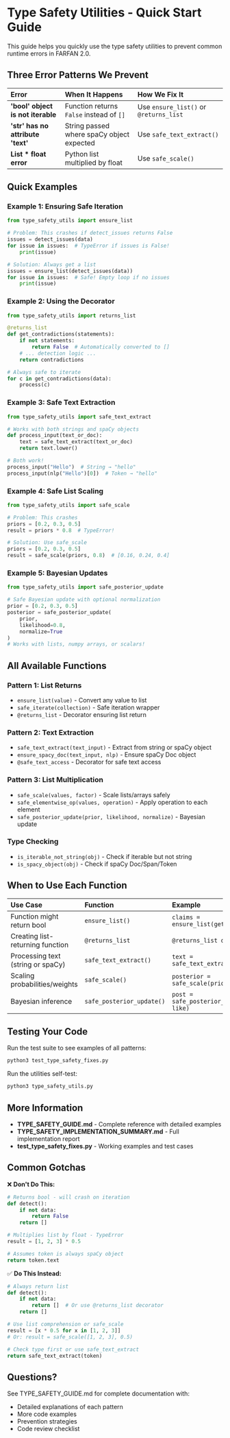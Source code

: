 # Type Safety Utilities - Quick Start Guide

This guide helps you quickly use the type safety utilities to prevent common runtime errors in FARFAN 2.0.

## Three Error Patterns We Prevent

| Error | When It Happens | How We Fix It |
|:------|:----------------|:--------------|
| **'bool' object is not iterable** | Function returns `False` instead of `[]` | Use `ensure_list()` or `@returns_list` |
| **'str' has no attribute 'text'** | String passed where spaCy object expected | Use `safe_text_extract()` |
| **List * float error** | Python list multiplied by float | Use `safe_scale()` |

## Quick Examples

### Example 1: Ensuring Safe Iteration

```python
from type_safety_utils import ensure_list

# Problem: This crashes if detect_issues returns False
issues = detect_issues(data)
for issue in issues:  # TypeError if issues is False!
    print(issue)

# Solution: Always get a list
issues = ensure_list(detect_issues(data))
for issue in issues:  # Safe! Empty loop if no issues
    print(issue)
```

### Example 2: Using the Decorator

```python
from type_safety_utils import returns_list

@returns_list
def get_contradictions(statements):
    if not statements:
        return False  # Automatically converted to []
    # ... detection logic ...
    return contradictions

# Always safe to iterate
for c in get_contradictions(data):
    process(c)
```

### Example 3: Safe Text Extraction

```python
from type_safety_utils import safe_text_extract

# Works with both strings and spaCy objects
def process_input(text_or_doc):
    text = safe_text_extract(text_or_doc)
    return text.lower()

# Both work!
process_input("Hello")  # String → "hello"
process_input(nlp("Hello")[0])  # Token → "hello"
```

### Example 4: Safe List Scaling

```python
from type_safety_utils import safe_scale

# Problem: This crashes
priors = [0.2, 0.3, 0.5]
result = priors * 0.8  # TypeError!

# Solution: Use safe_scale
priors = [0.2, 0.3, 0.5]
result = safe_scale(priors, 0.8)  # [0.16, 0.24, 0.4]
```

### Example 5: Bayesian Updates

```python
from type_safety_utils import safe_posterior_update

# Safe Bayesian update with optional normalization
prior = [0.2, 0.3, 0.5]
posterior = safe_posterior_update(
    prior, 
    likelihood=0.8, 
    normalize=True
)
# Works with lists, numpy arrays, or scalars!
```

## All Available Functions

### Pattern 1: List Returns
- `ensure_list(value)` - Convert any value to list
- `safe_iterate(collection)` - Safe iteration wrapper
- `@returns_list` - Decorator ensuring list return

### Pattern 2: Text Extraction  
- `safe_text_extract(text_input)` - Extract from string or spaCy object
- `ensure_spacy_doc(text_input, nlp)` - Ensure spaCy Doc object
- `@safe_text_access` - Decorator for safe text access

### Pattern 3: List Multiplication
- `safe_scale(values, factor)` - Scale lists/arrays safely
- `safe_elementwise_op(values, operation)` - Apply operation to each element
- `safe_posterior_update(prior, likelihood, normalize)` - Bayesian update

### Type Checking
- `is_iterable_not_string(obj)` - Check if iterable but not string
- `is_spacy_object(obj)` - Check if spaCy Doc/Span/Token

## When to Use Each Function

| Use Case | Function | Example |
|:---------|:---------|:--------|
| Function might return bool | `ensure_list()` | `claims = ensure_list(get_claims())` |
| Creating list-returning function | `@returns_list` | `@returns_list def detect()` |
| Processing text (string or spaCy) | `safe_text_extract()` | `text = safe_text_extract(input)` |
| Scaling probabilities/weights | `safe_scale()` | `posterior = safe_scale(prior, 0.8)` |
| Bayesian inference | `safe_posterior_update()` | `post = safe_posterior_update(prior, like)` |

## Testing Your Code

Run the test suite to see examples of all patterns:

```bash
python3 test_type_safety_fixes.py
```

Run the utilities self-test:

```bash
python3 type_safety_utils.py
```

## More Information

- **TYPE_SAFETY_GUIDE.md** - Complete reference with detailed examples
- **TYPE_SAFETY_IMPLEMENTATION_SUMMARY.md** - Full implementation report
- **test_type_safety_fixes.py** - Working examples and test cases

## Common Gotchas

❌ **Don't Do This:**
```python
# Returns bool - will crash on iteration
def detect():
    if not data:
        return False
    return []

# Multiplies list by float - TypeError
result = [1, 2, 3] * 0.5

# Assumes token is always spaCy object
return token.text
```

✅ **Do This Instead:**
```python
# Always return list
def detect():
    if not data:
        return []  # Or use @returns_list decorator
    return []

# Use list comprehension or safe_scale
result = [x * 0.5 for x in [1, 2, 3]]
# Or: result = safe_scale([1, 2, 3], 0.5)

# Check type first or use safe_text_extract
return safe_text_extract(token)
```

## Questions?

See TYPE_SAFETY_GUIDE.md for complete documentation with:
- Detailed explanations of each pattern
- More code examples
- Prevention strategies
- Code review checklist
